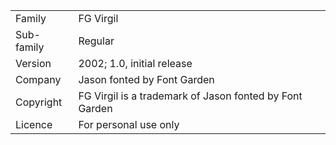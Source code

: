 |||
|-|-|
|Family|	FG Virgil|
|Sub-family|	Regular|
|Version|	2002; 1.0, initial release|	
|Company|	Jason fonted by Font Garden|
|Copyright|	FG Virgil is a trademark of Jason fonted by Font Garden|
|Licence|	For personal use only|
